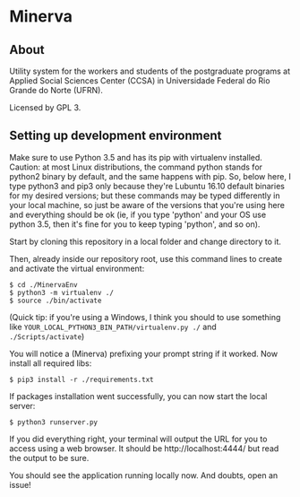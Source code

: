 # Minerva

## About
Utility system for the workers and students of the 
postgraduate programs at Applied Social Sciences Center 
(CCSA) in Universidade Federal do 
Rio Grande do Norte (UFRN).

Licensed by GPL 3.

## Setting up development environment

Make sure to use Python 3.5 and has its pip with virtualenv installed. Caution: at most Linux distributions, the command python stands for python2 binary by default, and the same happens with pip. So, below here, I type python3 and pip3 only because they're Lubuntu 16.10 default binaries for my desired versions; but these commands may be typed differently in your local machine, so just be aware of the versions that you're using here and everything should be ok (ie, if you type 'python' and your OS use python 3.5, then it's fine for you to keep typing 'python', and so on).

Start by cloning this repository in a local folder and change directory to it.

Then, already inside our repository root, use this command lines to create and activate the virtual environment:

```
$ cd ./MinervaEnv
$ python3 -m virtualenv ./
$ source ./bin/activate
```

(Quick tip: if you're using a Windows, I think you should to use something like ```YOUR_LOCAL_PYTHON3_BIN_PATH/virtualenv.py ./``` and ```./Scripts/activate```)

You will notice a (Minerva) prefixing your prompt string if it worked.
Now install all required libs:

```
$ pip3 install -r ./requirements.txt
```

If packages installation went successfully, you can now start the local server:

```
$ python3 runserver.py
```

If you did everything right, your terminal will output the URL for you to access using a web browser.
It should be http://localhost:4444/ but read the output to be sure.

You should see the application running locally now. And doubts, open an issue!
